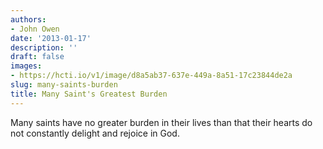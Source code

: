```yaml
---
authors:
- John Owen
date: '2013-01-17'
description: ''
draft: false
images:
- https://hcti.io/v1/image/d8a5ab37-637e-449a-8a51-17c23844de2a
slug: many-saints-burden
title: Many Saint's Greatest Burden
---
```


Many saints have no greater burden in their lives than that their hearts do not constantly delight and rejoice in God.